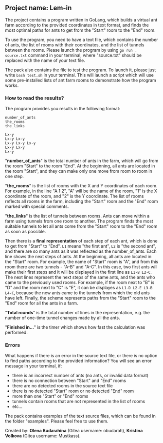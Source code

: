## Project name: **Lem-in**

The project contains a program written in GoLang, which builds a virtual ant farm according to the provided coordinates in text format, and finds the most optimal paths for ants to get from the "Start" room to the "End" room.

To use the program, you need to have a text file, which contains the number of ants, the list of rooms with their coordinates, and the list of tunnels between the rooms. Please launch the program by using `go run . source.txt` command in your terminal, where "source.txt" should be replaced with the name of your text file.

The pack also contains the file to test the program. To launch it, please just write `bash test.sh` in your terminal. This will launch a script which will use some pre-installed lists of ant farm rooms to demonstrate how the program works.

### **How to read the results?**

The program provides you results in the following format:

```
number_of_ants
the_rooms
the_links

Lx-y
Lx-y Lx-y
Lx-y Lx-y Lx-y
Lx-y Lx-y
Lx-y
```

"**number_of_ants**" is the total number of ants in the farm, which will go from the room "Start" to the room "End". At the beginning, all ants are located in the room "Start", and they can make only one move from room to room in one step.

"**the_rooms**" is the list of rooms with the X and Y coordinates of each room. For example, in the line "A 1 2", "A" will be the name of the room, "1" is the X coordinate of the room, and "2" is the Y coordinate. The list of rooms reflects all rooms in the farm, including the "Start" room and the "End" room marked with special comments.

"**the_links**" is the list of tunnels between rooms. Ants can move within a farm using tunnels from one room to another. The program finds the most suitable tunnels to let all ants come from the "Start" room to the "End" room as soon as possible.

Then there is a **final representation** of each step of each ant, which is done to get from "Start" to "End". `L1` means "the first ant", `L2` is "the second ant", and there are so many ants as it was reflected as the number_of_ants. Each line shows the next steps of ants. At the beginning, all ants are located in the "Start" room. For example, the name of "Start" room is "A", and from this room there are two tunnels - "A-B" and "A-C". In this case, two first ants will make their first steps and it will be displayed in the first line as `L1-B L2-C`. The next lines represent the next steps of the same ants, and the ants who came to the previously used rooms. For example, if the room next to "B" is "D" and the room next to "C" is "E", it can be displayes as `L1-D L2-E L3-B L4-C`, because the new ants came to the tunnels from which the old ants have left. Finally, the scheme represents paths from the "Start" room to the "End" room for all the ants in a farm.

"**Total rounds**" is the total number of lines in the representation, e.g. the number of one-time tunnel changes made by all the ants.

"**Finished in...**" is the timer which shows how fast the calculation was performed.

### **Errors**

What happens if there is an error in the source text file, or there is no option to find paths according to the provided information? You will see an error message in your terminal, if:

* there is an incorrect number of ants (no ants, or invalid data format)
* there is no connection between "Start" and "End" rooms
* there are no detected rooms in the source text file
* there is no detected "Start" room or no detected "End" room
* more than one "Start" or "End" rooms
* tunnels contain rooms that are not represented in the list of rooms
* etc...

The pack contains examples of the text source files, which can be found in the folder "examples". Please feel free to use them.

Created by: **Olena Budarahina** (Gitea username: obudarah), **Kristina Volkova** (Gitea username: Mustkass).